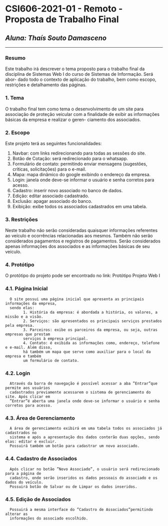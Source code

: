 # **CSI606-2021-01 - Remoto - Proposta de Trabalho Final**
## *Aluna: Thaís Souto Damasceno*

--------------


### Resumo

  Este trabalho irá descrever o tema proposto para o trabalho final da
disciplina de Sistemas Web I do curso de Sistemas de Informação. Será abor-
dado todo o contexto de aplicação do trabalho, bem como escopo, restrições e
detalhamento das páginas.


### 1. Tema

  O trabalho final tem como tema o desenvolvimento de um site para associação de proteção
veicular com a finalidade de exibir as informações básicas da empresa e realizar o geren-
ciamento dos associados.


### 2. Escopo

  Este projeto terá as seguintes funcionalidades:
1. Navbar: com links redirecionando para todas as sessões do site.
2. Botão de Cotação: será redirecionado para o whatsapp.
3. Formulário de contato: permitindo enviar mensagens (sugestões, crı́ticas, solicitações) para o e-mail.
4. Mapa: mapa dinâmico do google exibindo o endereço da empresa.
5. Login: janela onde deve-se informar o usuário e senha corretos para acesso.
6. Cadastro: inserir novo associado no banco de dados.
7. Edição: editar associado cadastrado.
8. Exclusão: apagar associado do banco.
9. Exibição: exibe todos os associados cadastrados em uma tabela.

### 3. Restrições

 Neste trabalho não serão consideradas quaisquer informações referentes ao veı́culo e
ocorrências relacionadas aos mesmos. Também não serão considerados pagamentos e
registros de pagamentos. Serão considerados apenas informações dos associados e as
informações básicas de seu veı́culo.


### 4. Protótipo

  O protótipo do projeto pode ser encontrado no link: Protótipo Projeto Web I
  
  ### 4.1. Página Inicial
      O site possui uma página inicial que apresenta as principais informações da empresa,
      sendo elas:
            1. História da empresa: é abordada a história, os valores, a missão e a visão.
            2. Serviços: são apresentados os principais serviços prestados pela empresa.
            3. Parceiros: exibe os parceiros da empresa, ou seja, outras empresas que prestam
            serviços à empresa principal.
            4. Contato: é exibida as informações como, endereço, telefone e e-mail. Além disso,
            há também um mapa que serve como auxiliar para o local da empresa e também
            um formulário de contato.
  ### 4.2. Login
      Através da barra de navegação é possı́vel acessar a aba ”Entrar”que permite aos usuários
      cadastrados previamente acessarem o sistema de gerenciamento do site. Após clicar em
      ”Entrar”é aberta uma janela onde deve-se informar o usuário e senha corretos para acesso.
  ### 4.3. Área de Gerenciamento
      A área de gerenciamento exibirá em uma tabela todos os associados já cadastrados no
      sistema e após a apresentação dos dados conterão duas opções, sendo elas: editar e excluir.
      Possuirá também um botão para cadastrar um novo associado.
  ### 4.4. Cadastro de Associados
      Após clicar no botão ”Novo Associado”, o usuário será redirecionado para a página de
      cadastro, onde serão inseridos os dados pessoais do associado e os dados do veı́culo.
      Possuirá botão de Salvar ou de Limpar os dados inseridos.
  ### 4.5. Edição de Associados
      Possuirá a mesma interface do ”Cadastro de Associados”permitindo alterar as
      informações do associado escolhido.



